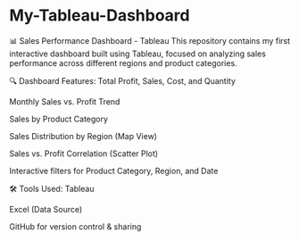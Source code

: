 # My-Tableau-Dashboard
📊 Sales Performance Dashboard - Tableau
This repository contains my first interactive dashboard built using Tableau, focused on analyzing sales performance across different regions and product categories.

🔍 Dashboard Features:
Total Profit, Sales, Cost, and Quantity

Monthly Sales vs. Profit Trend

Sales by Product Category

Sales Distribution by Region (Map View)

Sales vs. Profit Correlation (Scatter Plot)

Interactive filters for Product Category, Region, and Date

🛠 Tools Used:
Tableau

Excel (Data Source)

GitHub for version control & sharing
